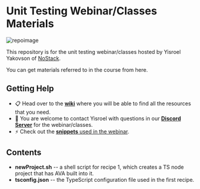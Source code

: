 ﻿# Unit Testing Webinar/Classes Materials
 
![repoimage](https://lh3.googleusercontent.com/BeJSOR_ps_Q0YUPiyWbkYFBwC4Xbr50RahrhZ48emJR5wiHjcY-Yd7RFLX_R8zyKYpYJjCftmRhnpY4-meyZW8mkWyTOtf_TdFHP5dHhOU3GO2_HP-3pKFeqMRXkYy1J3eChe_cEGGCHgQsJx0lYdnMGxAcydWNF67J6ak1qogH_yLY5gVudy_mew26TyreeS0A1de5YXEWvRF5D8Rdf6jGHUpXJIQ5PTmOcerAfAtOwz1veBe5_Itc2RsMz0wLL7hOfcPDHkCST9zVRmACQ5dZBYeRzsx3rF4NceKnmNB6vYi04BV1h9BDleMNHaqpsuopJuLnuL54aMky5nOWipFB6QIAQemT6t5I6bQ8loiZvXLWMxJfSZo_dyYQwAfnx3EUrsutmZAUQU7z-hMBclgZmQKf777Qn6hi2q6ZzBHfttcCF5cvqWA12k51UzFG360B5b26xxbxt4J7Wx0RRTTsYZD4YVPWi91y5aATKBhzNSfN8P1qcfR7Se6t7qyUvnk-nU5DlnV3zgg4TVSuLwGrxswNOr7pFXV_ZdiRgXYR7qVQevNNTAcWgTryvMaqHy9OhsjAG-YasLgNrkEUilZ0mG4dyxqrB5YFOEy-4wT03RFUB9TtIEh1YCoBS9ntjwCWeD5je1LqUcmwDq-EjPd3vg0W1F8W3e5pLEUWG417fe2FoxsGlGsyYhB3AYdNYvMJf5_N98pXD2TBZcYxTfq8=w1080-h600-no?authuser=0)
 
This repository is for the unit testing webinar/classes hosted by Yisroel Yakovson of [NoStack](https://www.nostack.net/).

You can get materials referred to in the course from here.



## Getting Help

* :clipboard: Head over to the [**wiki**](https://github.com/YizYah/testingWebinar/wiki) where you will be able to find all the resources that you need.
* :speech_balloon: You are welcome to contact Yisroel with questions in our [**Discord Server**](https://discord.gg/rNz9HfQWYD) for the webinar/classes.
* :zap: Check out the [**snippets** used in the webinar](https://marketplace.visualstudio.com/items?itemName=YisroelYakovson.ava-recipes).

## Contents
* **newProject.sh** -- a shell script for recipe 1, which creates a TS node project that has AVA built into it.
* **tsconfig.json** -- the TypeScript configuration file used in the first recipe.
